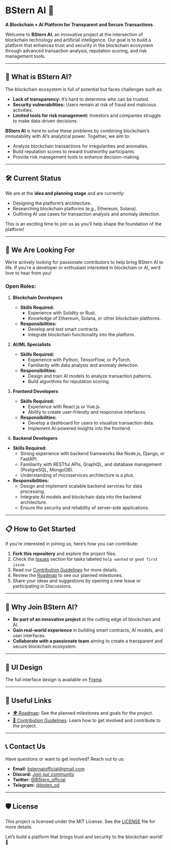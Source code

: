 # BStern AI 🚀  
**A Blockchain + AI Platform for Transparent and Secure Transactions**  

Welcome to **BStern AI**, an innovative project at the intersection of blockchain technology and artificial intelligence. Our goal is to build a platform that enhances trust and security in the blockchain ecosystem through advanced transaction analysis, reputation scoring, and risk management tools.  

---

## 🌟 **What is BStern AI?**  
The blockchain ecosystem is full of potential but faces challenges such as:  
- **Lack of transparency:** It’s hard to determine who can be trusted.  
- **Security vulnerabilities:** Users remain at risk of fraud and malicious activities.  
- **Limited tools for risk management:** Investors and companies struggle to make data-driven decisions.  

**BStern AI** is here to solve these problems by combining blockchain’s immutability with AI’s analytical power. Together, we aim to:  
- Analyze blockchain transactions for irregularities and anomalies.  
- Build reputation scores to reward trustworthy participants.  
- Provide risk management tools to enhance decision-making.  

---

## 🛠️ **Current Status**  
We are at the **idea and planning stage** and are currently:  
- Designing the platform’s architecture.  
- Researching blockchain platforms (e.g., Ethereum, Solana).  
- Outlining AI use cases for transaction analysis and anomaly detection.  

This is an exciting time to join us as you’ll help shape the foundation of the platform!  

---

## 🤝 **We Are Looking For**  
We’re actively looking for passionate contributors to help bring BStern AI to life. If you’re a developer or enthusiast interested in blockchain or AI, we’d love to hear from you!  

### **Open Roles:**  
1. **Blockchain Developers**  
   - **Skills Required:**  
     - Experience with Solidity or Rust.  
     - Knowledge of Ethereum, Solana, or other blockchain platforms.  
   - **Responsibilities:**  
     - Develop and test smart contracts.  
     - Integrate blockchain functionality into the platform.  

2. **AI/ML Specialists**  
   - **Skills Required:**  
     - Experience with Python, TensorFlow, or PyTorch.  
     - Familiarity with data analysis and anomaly detection.  
   - **Responsibilities:**  
     - Design and train AI models to analyze transaction patterns.  
     - Build algorithms for reputation scoring.  

3. **Frontend Developers**  
   - **Skills Required:**  
     - Experience with React.js or Vue.js.  
     - Ability to create user-friendly and responsive interfaces.  
   - **Responsibilities:**  
     - Develop a dashboard for users to visualize transaction data.  
     - Implement AI-powered insights into the frontend.
  
  4. **Backend Developers**  
   - **Skills Required:**  
     - Strong experience with backend frameworks like Node.js, Django, or FastAPI.  
     - Familiarity with RESTful APIs, GraphQL, and database management (PostgreSQL, MongoDB).  
     - Understanding of microservices architecture is a plus.  
   - **Responsibilities:**  
     - Design and implement scalable backend services for data processing.  
     - Integrate AI models and blockchain data into the backend architecture.  
     - Ensure the security and reliability of server-side applications.    

---

## 📋 **How to Get Started**  
If you’re interested in joining us, here’s how you can contribute:  
1. **Fork this repository** and explore the project files.  
2. Check the [Issues](https://github.com/MARTINN25/BSternAI/issues) section for tasks labeled `help wanted` or `good first issue`.  
3. Read our [Contribution Guidelines](CONTRIBUTING.md) for more details.  
4. Review the [Roadmap](ROADMAP.md) to see our planned milestones.  
5. Share your ideas and suggestions by opening a new Issue or participating in Discussions.  

---

## 🌱 **Why Join BStern AI?**  
- **Be part of an innovative project** at the cutting edge of blockchain and AI.  
- **Gain real-world experience** in building smart contracts, AI models, and user interfaces.  
- **Collaborate with a passionate team** aiming to create a transparent and secure blockchain ecosystem.  

---

## 🎨 UI Design
The full interface design is available on [Figma](https://www.figma.com/design/kGLfIuBbkTbyBj4RGoKCEn/Interface-design-BSternAI?node-id=0-1&t=CNWOBDblE100Si0g-1).

---

## 🔗 **Useful Links**  
- [🌍 Roadmap](ROADMAP.md): See the planned milestones and goals for the project.  
- [🤝 Contribution Guidelines](CONTRIBUTING.md): Learn how to get involved and contribute to the project.  

---

## 📞 **Contact Us**  
Have questions or want to get involved? Reach out to us:  
- **Email:** [bsternaiofficial@gmail.com](mailto:bsternaiofficial@gmail.com)  
- **Discord:** [Join our community](https://discord.gg/BBZhA5rxkh)  
- **Twitter:** [@BStern_official](https://twitter.com/BSternAI)
- **Telegram:** [@bsten_od](https://t.me/bsten_od)

---

## 🛡️ **License**  
This project is licensed under the MIT License. See the [LICENSE](LICENSE) file for more details.  

Let’s build a platform that brings trust and security to the blockchain world! 🚀  

